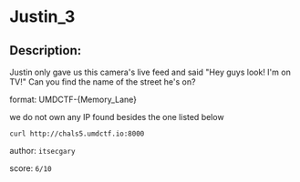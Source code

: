 
# Justin_3
## Description:
Justin only gave us this camera's live feed and said "Hey guys look! I'm on TV!" Can you find the name of the street he's on?

format: UMDCTF-{Memory_Lane}

we do not own any IP found besides the one listed below

`curl http://chals5.umdctf.io:8000`

author: `itsecgary`

score: `6/10`

